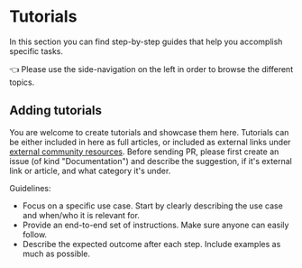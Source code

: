 # Tutorials

In this section you can find step-by-step guides that help you accomplish specific tasks.

👈 Please use the side-navigation on the left in order to browse the different topics.

## Adding tutorials

You are welcome to create tutorials and showcase them here. Tutorials can be either included in here as full articles, or included as external links under [external community resources][community-resources]. 
Before sending PR, please first create an issue (of kind "Documentation") and describe the suggestion, if it's external link or article, and what category it's under.

Guidelines:

- Focus on a specific use case. Start by clearly describing the use case and when/who it is relevant for.
- Provide an end-to-end set of instructions. Make sure anyone can easily follow.
- Describe the expected outcome after each step. Include examples as much as possible.

[community-resources]: additional-resources/community.md